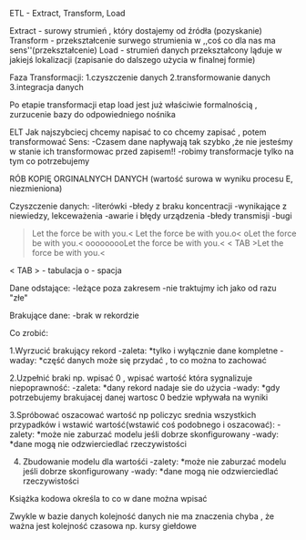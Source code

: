 ETL - Extract, Transform, Load

Extract - surowy strumień , który dostajemy od źródła (pozyskanie)
Transform - przekształcenie surwego strumienia w ,,coś co dla nas ma sens''(przekształcenie)
Load - strumień danych przekształcony ląduje w jakiejś lokalizacji (zapisanie do dalszego użycia w finalnej formie)

Faza Transformacji:
1.czyszczenie danych
2.transformowanie danych
3.integracja danych 

Po etapie transformacji etap load jest już właściwie formalnością , zurzucenie bazy do odpowiedniego nośnika

ELT
Jak najszybciecj chcemy napisać to co chcemy zapisać , potem transformować 
Sens: 
-Czasem dane napływają tak szybko ,że nie jesteśmy w stanie ich transformowac przed zapisem!!
-robimy transformacje tylko na tym co potrzebujemy

RÓB KOPIĘ ORGINALNYCH DANYCH (wartość surowa w wyniku procesu E, niezmieniona)

Czyszczenie danych:
-literówki
-błedy z braku koncentracji
-wynikające z niewiedzy, lekceważenia
-awarie i błędy urządzenia
-błedy transmisji 
-bugi

>Let the force be with you.<
>Let the force be with you.o<
>oLet the force be with you.<
>ooooooooLet the force be with you.<
><  TAB  >Let the force be with you.<

<  TAB  > - tabulacja 
o - spacja


Dane odstające:
-leżące poza zakresem
-nie traktujmy ich jako od razu "złe"

Brakujące dane:
-brak w rekordzie

Co zrobić:

1.Wyrzucić brakujący rekord
-zaleta:
    *tylko i wyłącznie dane kompletne 
-waday:
    *część danych może się przydać , to co można to zachować 

2.Uzpełnić braki np. wpisać 0 , wpisać wartość która sygnalizuje niepoprawność:
-zaleta:
    *dany rekord nadaje sie do użycia
-wady:
    *gdy potrzebujemy brakujacej danej wartosc 0 bedzie wpływała na wyniki

3.Spróbować oszacować wartość np policzyc srednia wszystkich przypadków i wstawić wartość(wstawić coś podobnego i oszacować):
-zalety:
    *może nie zaburzać modelu jeśli dobrze skonfigurowany
-wady:
    *dane mogą nie odzwierciedlać rzeczywistości

4. Zbudowanie modelu dla wartośći
-zalety:
    *może nie zaburzać modelu jeśli dobrze skonfigurowany
-wady:
    *dane mogą nie odzwierciedlać rzeczywistości


Książka kodowa określa to co w dane można wpisać


Zwykle w bazie danych kolejność danych nie ma znaczenia  chyba , że ważna jest kolejność czasowa np. kursy giełdowe




